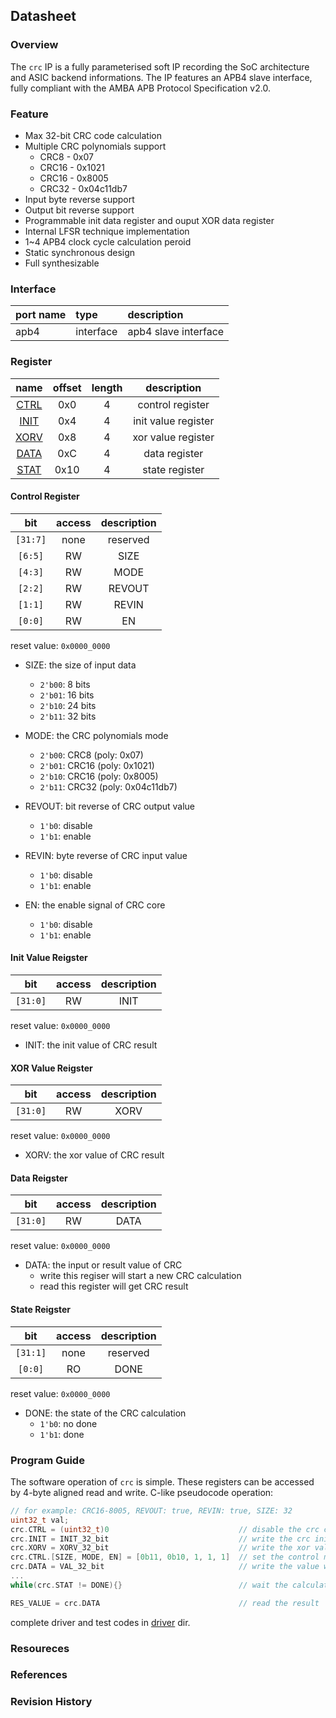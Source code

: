 ## Datasheet

### Overview
The `crc` IP is a fully parameterised soft IP recording the SoC architecture and ASIC backend informations. The IP features an APB4 slave interface, fully compliant with the AMBA APB Protocol Specification v2.0. 

### Feature
* Max 32-bit CRC code calculation
* Multiple CRC polynomials support
    * CRC8  - 0x07
    * CRC16 - 0x1021
    * CRC16 - 0x8005
    * CRC32 - 0x04c11db7
* Input byte reverse support
* Output bit reverse support
* Programmable init data register and ouput XOR data register
* Internal LFSR technique implementation
* 1~4 APB4 clock cycle calculation peroid
* Static synchronous design
* Full synthesizable

### Interface
| port name | type        | description          |
|:--------- |:------------|:---------------------|
| apb4      | interface   | apb4 slave interface |

### Register

| name | offset  | length | description |
|:----:|:-------:|:-----: | :---------: |
| [CTRL](#control-register) | 0x0 | 4 | control register |
| [INIT](#init-value-reigster) | 0x4 | 4 | init value register |
| [XORV](#xor-value-reigster) | 0x8 | 4 | xor value register |
| [DATA](#data-reigster) | 0xC | 4 | data register |
| [STAT](#state-reigster) | 0x10 | 4 | state register |

#### Control Register
| bit | access  | description |
|:---:|:-------:| :---------: |
| `[31:7]` | none | reserved |
| `[6:5]` | RW | SIZE |
| `[4:3]` | RW | MODE |
| `[2:2]` | RW | REVOUT |
| `[1:1]` | RW | REVIN |
| `[0:0]` | RW | EN |

reset value: `0x0000_0000`

* SIZE: the size of input data
    * `2'b00`: 8 bits
    * `2'b01`: 16 bits
    * `2'b10`: 24 bits
    * `2'b11`: 32 bits

* MODE: the CRC polynomials mode
    * `2'b00`: CRC8 (poly: 0x07)
    * `2'b01`: CRC16 (poly: 0x1021)
    * `2'b10`: CRC16 (poly: 0x8005)
    * `2'b11`: CRC32 (poly: 0x04c11db7)

* REVOUT: bit reverse of CRC output value
    * `1'b0`: disable
    * `1'b1`: enable

* REVIN: byte reverse of CRC input value
    * `1'b0`: disable
    * `1'b1`: enable

* EN: the enable signal of CRC core
    * `1'b0`: disable
    * `1'b1`: enable

#### Init Value Reigster
| bit | access  | description |
|:---:|:-------:| :---------: |
| `[31:0]` | RW | INIT |

reset value: `0x0000_0000`

* INIT: the init value of CRC result

#### XOR Value Reigster
| bit | access  | description |
|:---:|:-------:| :---------: |
| `[31:0]` | RW | XORV |

reset value: `0x0000_0000`

* XORV: the xor value of CRC result

#### Data Reigster
| bit | access  | description |
|:---:|:-------:| :---------: |
| `[31:0]` | RW | DATA |

reset value: `0x0000_0000`

* DATA: the input or result value of CRC
    * write this regiser will start a new CRC calculation
    * read this register will get CRC result

#### State Reigster
| bit | access  | description |
|:---:|:-------:| :---------: |
| `[31:1]` | none | reserved |
| `[0:0]` | RO | DONE |

reset value: `0x0000_0000`

* DONE: the state of the CRC calculation
    * `1'b0`: no done
    * `1'b1`: done

### Program Guide
The software operation of `crc` is simple. These registers can be accessed by 4-byte aligned read and write. C-like pseudocode operation:
```c
// for example: CRC16-8005, REVOUT: true, REVIN: true, SIZE: 32
uint32_t val;
crc.CTRL = (uint32_t)0                             // disable the crc core
crc.INIT = INIT_32_bit                             // write the crc init value
crc.XORV = XORV_32_bit                             // write the xor value of crc result
crc.CTRL.[SIZE, MODE, EN] = [0b11, 0b10, 1, 1, 1]  // set the control mode of crc
crc.DATA = VAL_32_bit                              // write the value which need to be calculated
...
while(crc.STAT != DONE){}                          // wait the calculation is end

RES_VALUE = crc.DATA                               // read the result

```
complete driver and test codes in [driver](../driver/) dir.

### Resoureces
### References
### Revision History